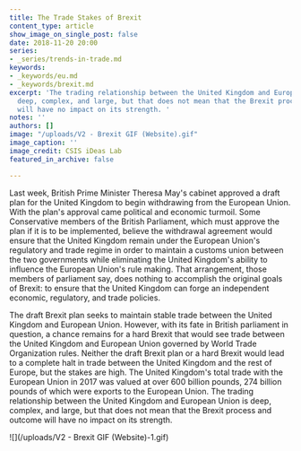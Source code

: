 ```yaml
---
title: The Trade Stakes of Brexit
content_type: article
show_image_on_single_post: false
date: 2018-11-20 20:00
series:
- _series/trends-in-trade.md
keywords:
- _keywords/eu.md
- _keywords/brexit.md
excerpt: 'The trading relationship between the United Kingdom and European Union is
  deep, complex, and large, but that does not mean that the Brexit process and outcome
  will have no impact on its strength. '
notes: ''
authors: []
image: "/uploads/V2 - Brexit GIF (Website).gif"
image_caption: ''
image_credit: CSIS iDeas Lab
featured_in_archive: false

---
```

Last week, British Prime Minister Theresa May's cabinet approved a draft plan for the United Kingdom to begin withdrawing from the European Union. With the plan's approval came political and economic turmoil. Some Conservative members of the British Parliament, which must approve the plan if it is to be implemented, believe the withdrawal agreement would ensure that the United Kingdom remain under the European Union's regulatory and trade regime in order to maintain a customs union between the two governments while eliminating the United Kingdom's ability to influence the European Union's rule making. That arrangement, those members of parliament say, does nothing to accomplish the original goals of Brexit: to ensure that the United Kingdom can forge an independent economic, regulatory, and trade policies. 

The draft Brexit plan seeks to maintain stable trade between the United Kingdom and European Union. However, with its fate in British parliament in question, a chance remains for a hard Brexit that would see trade between the United Kingdom and European Union governed by World Trade Organization rules. Neither the draft Brexit plan or a hard Brexit would lead to a complete halt in trade between the United Kingdom and the rest of Europe, but the stakes are high. The United Kingdom's total trade with the European Union in 2017 was valued at over 600 billion pounds, 274 billion pounds of which were exports to the European Union.  The trading relationship between the United Kingdom and European Union is deep, complex, and large, but that does not mean that the Brexit process and outcome will have no impact on its strength. 

![](/uploads/V2 - Brexit GIF (Website)-1.gif)